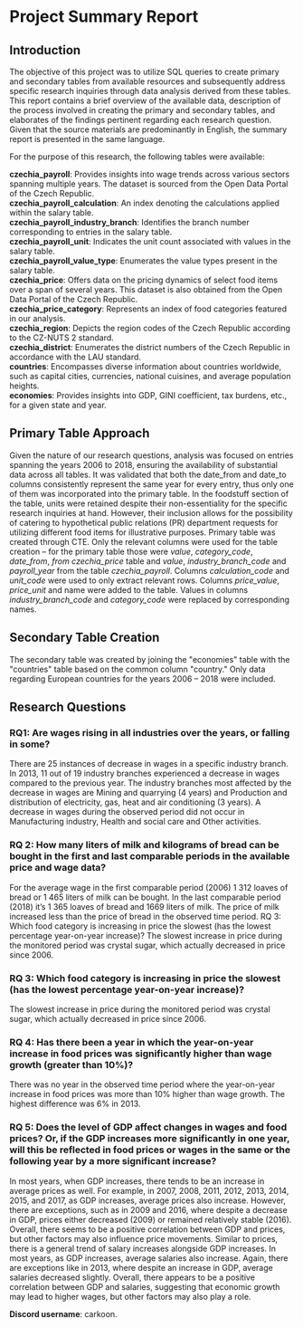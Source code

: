 # Project Summary Report

## Introduction
The objective of this project was to utilize SQL queries to create primary and secondary tables from available resources and subsequently address specific research inquiries through data analysis derived from these tables. This report contains a brief overview of the available data, description of the process involved in creating the primary and secondary tables, and elaborates of the findings pertinent regarding each research question. Given that the source materials are predominantly in English, the summary report is presented in the same language.

For the purpose of this research, the following tables were available:

**czechia_payroll**: Provides insights into wage trends across various sectors spanning multiple years. The dataset is sourced from the Open Data Portal of the Czech Republic.  
**czechia_payroll_calculation**: An index denoting the calculations applied within the salary table.  
**czechia_payroll_industry_branch**: Identifies the branch number corresponding to entries in the salary table.  
**czechia_payroll_unit**: Indicates the unit count associated with values in the salary table.  
**czechia_payroll_value_type**: Enumerates the value types present in the salary table.  
**czechia_price**: Offers data on the pricing dynamics of select food items over a span of several years. This dataset is also obtained from the Open Data Portal of the Czech Republic.  
**czechia_price_category**: Represents an index of food categories featured in our analysis.  
**czechia_region**: Depicts the region codes of the Czech Republic according to the CZ-NUTS 2 standard.  
**czechia_district**: Enumerates the district numbers of the Czech Republic in accordance with the LAU standard.  
**countries**: Encompasses diverse information about countries worldwide, such as capital cities, currencies, national cuisines, and average population heights.  
**economies**: Provides insights into GDP, GINI coefficient, tax burdens, etc., for a given state and year.  

## Primary Table Approach

Given the nature of our research questions, analysis was focused on entries spanning the years 2006 to 2018, ensuring the availability of substantial data across all tables. It was validated that both the date_from and date_to columns consistently represent the same year for every entry, thus only one of them was incorporated into the primary table. In the foodstuff section of the table, units were retained despite their non-essentiality for the specific research inquiries at hand. However, their inclusion allows for the possibility of catering to hypothetical public relations (PR) department requests for utilizing different food items for illustrative purposes. Primary table was created through CTE. Only the relevant columns were used for the table creation – for the primary table those were *value*, *category_code*, *date_from*, *from czechia_price* table and *value*, *industry_branch_code* and *payroll_year* from the table *czechia_payroll*. Columns *calculation_code* and *unit_code* were used to only extract relevant rows. Columns *price_value*, *price_unit* and name were added to the table. Values in columns *industry_branch_code* and *category_code* were replaced by corresponding names. 

## Secondary Table Creation
The secondary table was created by joining the "economies" table with the "countries" table based on the common column "country." Only data regarding European countries for the years 2006 – 2018 were included.

## Research Questions
### RQ1: Are wages rising in all industries over the years, or falling in some?
There are 25 instances of decrease in wages in a specific industry branch. In 2013, 11 out of 19 industry branches experienced a decrease in wages compared to the previous year. The industry branches most affected by the decrease in wages are Mining and quarrying (4 years) and Production and distribution of electricity, gas, heat and air conditioning (3 years). A decrease in wages during the observed period did not occur in Manufacturing industry, Health and social care and Other activities. 

### RQ 2: How many liters of milk and kilograms of bread can be bought in the first and last comparable periods in the available price and wage data?
For the average wage in the first comparable period (2006) 1 312 loaves of bread or 1 465 liters of milk can be bought. In the last comparable period (2018) it’s 1 365 loaves of bread and 1669 liters of milk. The price of milk increased less than the price of bread in the observed time period.
RQ 3: Which food category is increasing in price the slowest (has the lowest percentage year-on-year increase)?
The slowest increase in price during the monitored period was crystal sugar, which actually decreased in price since 2006.

### RQ 3: Which food category is increasing in price the slowest (has the lowest percentage year-on-year increase)?
The slowest increase in price during the monitored period was crystal sugar, which actually decreased in price since 2006. 


### RQ 4: Has there been a year in which the year-on-year increase in food prices was significantly higher than wage growth (greater than 10%)?
There was no year in the observed time period where the year-on-year increase in food prices was more than 10% higher than wage growth. The highest difference was 6% in 2013.

### RQ 5: Does the level of GDP affect changes in wages and food prices? Or, if the GDP increases more significantly in one year, will this be reflected in food prices or wages in the same or the following year by a more significant increase?
In most years, when GDP increases, there tends to be an increase in average prices as well. For example, in 2007, 2008, 2011, 2012, 2013, 2014, 2015, and 2017, as GDP increases, average prices also increase. However, there are exceptions, such as in 2009 and 2016, where despite a decrease in GDP, prices either decreased (2009) or remained relatively stable (2016). Overall, there seems to be a positive correlation between GDP and prices, but other factors may also influence price movements.
Similar to prices, there is a general trend of salary increases alongside GDP increases. In most years, as GDP increases, average salaries also increase. Again, there are exceptions like in 2013, where despite an increase in GDP, average salaries decreased slightly. Overall, there appears to be a positive correlation between GDP and salaries, suggesting that economic growth may lead to higher wages, but other factors may also play a role.


**Discord username**:  carkoon.

